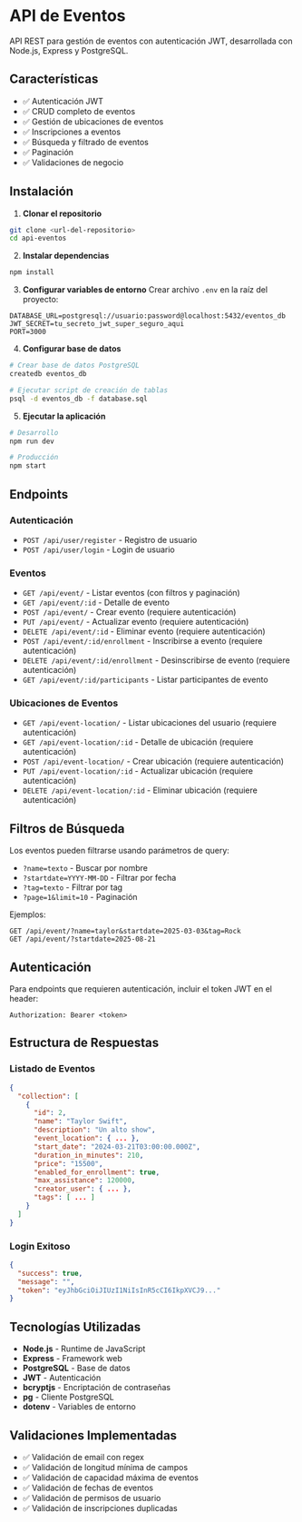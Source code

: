# API de Eventos

API REST para gestión de eventos con autenticación JWT, desarrollada con Node.js, Express y PostgreSQL.

## Características

- ✅ Autenticación JWT
- ✅ CRUD completo de eventos
- ✅ Gestión de ubicaciones de eventos
- ✅ Inscripciones a eventos
- ✅ Búsqueda y filtrado de eventos
- ✅ Paginación
- ✅ Validaciones de negocio

## Instalación

1. **Clonar el repositorio**
```bash
git clone <url-del-repositorio>
cd api-eventos
```

2. **Instalar dependencias**
```bash
npm install
```

3. **Configurar variables de entorno**
Crear archivo `.env` en la raíz del proyecto:
```env
DATABASE_URL=postgresql://usuario:password@localhost:5432/eventos_db
JWT_SECRET=tu_secreto_jwt_super_seguro_aqui
PORT=3000
```

4. **Configurar base de datos**
```bash
# Crear base de datos PostgreSQL
createdb eventos_db

# Ejecutar script de creación de tablas
psql -d eventos_db -f database.sql
```

5. **Ejecutar la aplicación**
```bash
# Desarrollo
npm run dev

# Producción
npm start
```

## Endpoints

### Autenticación
- `POST /api/user/register` - Registro de usuario
- `POST /api/user/login` - Login de usuario

### Eventos
- `GET /api/event/` - Listar eventos (con filtros y paginación)
- `GET /api/event/:id` - Detalle de evento
- `POST /api/event/` - Crear evento (requiere autenticación)
- `PUT /api/event/` - Actualizar evento (requiere autenticación)
- `DELETE /api/event/:id` - Eliminar evento (requiere autenticación)
- `POST /api/event/:id/enrollment` - Inscribirse a evento (requiere autenticación)
- `DELETE /api/event/:id/enrollment` - Desinscribirse de evento (requiere autenticación)
- `GET /api/event/:id/participants` - Listar participantes de evento

### Ubicaciones de Eventos
- `GET /api/event-location/` - Listar ubicaciones del usuario (requiere autenticación)
- `GET /api/event-location/:id` - Detalle de ubicación (requiere autenticación)
- `POST /api/event-location/` - Crear ubicación (requiere autenticación)
- `PUT /api/event-location/:id` - Actualizar ubicación (requiere autenticación)
- `DELETE /api/event-location/:id` - Eliminar ubicación (requiere autenticación)

## Filtros de Búsqueda

Los eventos pueden filtrarse usando parámetros de query:

- `?name=texto` - Buscar por nombre
- `?startdate=YYYY-MM-DD` - Filtrar por fecha
- `?tag=texto` - Filtrar por tag
- `?page=1&limit=10` - Paginación

Ejemplos:
```
GET /api/event/?name=taylor&startdate=2025-03-03&tag=Rock
GET /api/event/?startdate=2025-08-21
```

## Autenticación

Para endpoints que requieren autenticación, incluir el token JWT en el header:
```
Authorization: Bearer <token>
```

## Estructura de Respuestas

### Listado de Eventos
```json
{
  "collection": [
    {
      "id": 2,
      "name": "Taylor Swift",
      "description": "Un alto show",
      "event_location": { ... },
      "start_date": "2024-03-21T03:00:00.000Z",
      "duration_in_minutes": 210,
      "price": "15500",
      "enabled_for_enrollment": true,
      "max_assistance": 120000,
      "creator_user": { ... },
      "tags": [ ... ]
    }
  ]
}
```

### Login Exitoso
```json
{
  "success": true,
  "message": "",
  "token": "eyJhbGciOiJIUzI1NiIsInR5cCI6IkpXVCJ9..."
}
```

## Tecnologías Utilizadas

- **Node.js** - Runtime de JavaScript
- **Express** - Framework web
- **PostgreSQL** - Base de datos
- **JWT** - Autenticación
- **bcryptjs** - Encriptación de contraseñas
- **pg** - Cliente PostgreSQL
- **dotenv** - Variables de entorno

## Validaciones Implementadas

- ✅ Validación de email con regex
- ✅ Validación de longitud mínima de campos
- ✅ Validación de capacidad máxima de eventos
- ✅ Validación de fechas de eventos
- ✅ Validación de permisos de usuario
- ✅ Validación de inscripciones duplicadas 